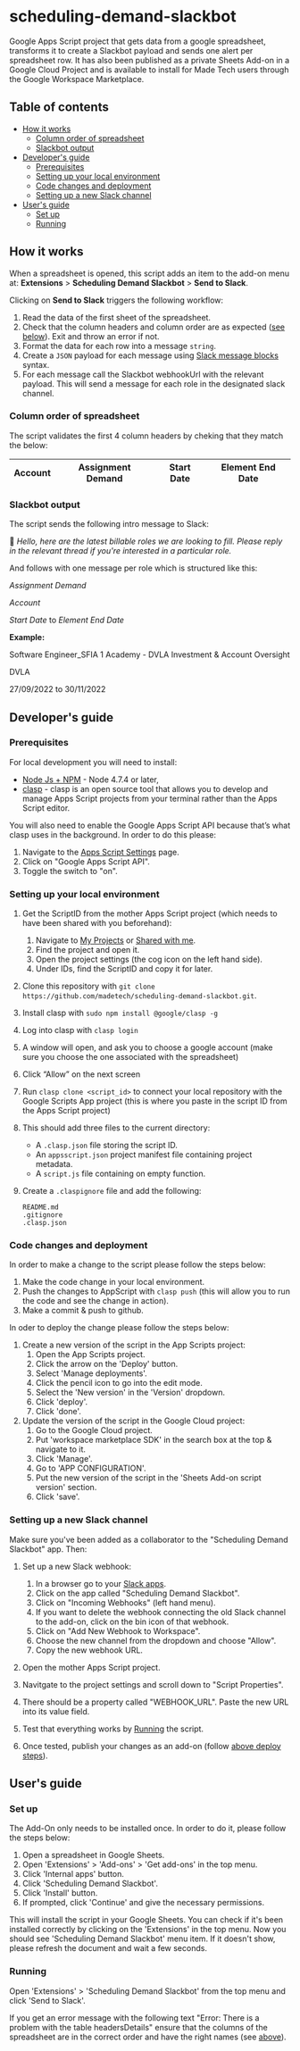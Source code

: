 # scheduling-demand-slackbot

Google Apps Script project that gets data from a google spreadsheet, transforms it to create a Slackbot payload and sends one alert per spreadsheet row. It has also been published as a private Sheets Add-on in a Google Cloud Project and is available to install for Made Tech users through the Google Workspace Marketplace.

## Table of contents
  - [How it works](#how-it-works)
    - [Column order of spreadsheet](#column-order-of-spreadsheet)
    - [Slackbot output](#slackbot-output)
  - [Developer's guide](#developers-guide)
    - [Prerequisites](#prerequisites)
    - [Setting up your local environment](#setting-up-your-local-environment)
    - [Code changes and deployment](#code-changes-and-deployment)
    - [Setting up a new Slack channel](#setting-up-a-new-slack-channel)
  - [User's guide](#users-guide)
    - [Set up](#set-up)
    - [Running](#running)

## How it works
When a spreadsheet is opened, this script adds an item to the add-on menu at: **Extensions** > **Scheduling Demand Slackbot** > **Send to Slack**.

Clicking on **Send to Slack** triggers the following workflow:
1. Read the data of the first sheet of the spreadsheet.
2. Check that the column headers and column order are as expected ([see below](#column-order-of-spreadsheet)). Exit and throw an error if not.
3. Format the data for each row into a message `string`.
4. Create a `JSON` payload for each message using [Slack message blocks](https://api.slack.com/messaging/composing/layouts#adding-blocks) syntax.
5. For each message call the Slackbot webhookUrl with the relevant payload. This will send a message for each role in the designated slack channel.

### Column order of spreadsheet

The script validates the first 4 column headers by cheking that they match the below:

| Account | Assignment Demand | Start Date | Element End Date
| ----------- | ----------- | ----------- | ----------- |

### Slackbot output

The script sends the following intro message to Slack:

:bell: *Hello, here are the latest billable roles we are looking to fill. Please reply in the relevant thread if you're interested in a particular role.*

And follows with one message per role which is structured like this:

*Assignment Demand*

*Account*

*Start Date* to *Element End Date*

**Example:**

Software Engineer_SFIA 1 Academy - DVLA Investment & Account Oversight

DVLA

27/09/2022 to 30/11/2022

## Developer's guide

### Prerequisites
For local development you will need to install:

* [Node Js + NPM](https://nodejs.org/en/download/) - Node 4.7.4 or later,
* [clasp](https://developers.google.com/apps-script/guides/clasp) - clasp is an open source tool that allows you to develop and manage Apps Script projects from your terminal rather than the Apps Script editor.

You will also need to enable the Google Apps Script API because that’s what clasp uses in the background. In order to do this please:
1. Navigate to the [Apps Script Settings](https://script.google.com/home/usersettings) page.
2. Click on "Google Apps Script API".
3. Toggle the switch to "on".

### Setting up your local environment

1. Get the ScriptID from the mother Apps Script project (which needs to have been shared with you beforehand):
   1. Navigate to [My Projects](https://script.google.com/home/my) or [Shared with me](https://script.google.com/home/shared).
   2. Find the project and open it.
   3. Open the project settings (the cog icon on the left hand side).
   4. Under IDs, find the ScriptID and copy it for later.

2. Clone this repository with `git clone https://github.com/madetech/scheduling-demand-slackbot.git`.
3. Install clasp with `sudo npm install @google/clasp -g`
4. Log into clasp with `clasp login`
5. A window will open, and ask you to choose a google account (make sure you choose the one associated with the spreadsheet)
6. Click “Allow” on the next screen
7. Run `clasp clone <script_id>` to connect your local repository with the Google Scripts App project (this is where you paste in the script ID from the Apps Script project)
8. This should add three files to the current directory:
   - A `.clasp.json` file storing the script ID.
   - An `appsscript.json` project manifest file containing project metadata.
   - A `script.js` file containing on empty function.
9. Create a `.claspignore` file and add the following:
   ```
   README.md
   .gitignore
   .clasp.json
   ```

### Code changes and deployment
In order to make a change to the script please follow the steps below:
1. Make the code change in your local environment.
2. Push the changes to AppScript with `clasp push` (this will allow you to run the code and see the change in action).
3. Make a commit & push to github.

In oder to deploy the change please follow the steps below:
1. Create a new version of the script in the App Scripts project:
   1. Open the App Scripts project.
   2. Click the arrow on the 'Deploy' button.
   3. Select 'Manage deployments'.
   4. Click the pencil icon to go into the edit mode.
   5. Select the 'New version' in the 'Version' dropdown.
   6. Click 'deploy'.
   7. Click 'done'.
2. Update the version of the script in the Google Cloud project:
   1. Go to the Google Cloud project.
   2. Put 'workspace marketplace SDK' in the search box at the top & navigate to it.
   3. Click 'Manage'.
   4. Go to 'APP CONFIGURATION'.
   5. Put the new version of the script in the 'Sheets Add-on script version' section.
   6. Click 'save'.

### Setting up a new Slack channel

Make sure you've been added as a collaborator to the "Scheduling Demand Slackbot" app. Then:

1. Set up a new Slack webhook:
   1. In a browser go to your [Slack apps](https://api.slack.com/apps).
   2. Click on the app called "Scheduling Demand Slackbot".
   3. Click on "Incoming Webhooks" (left hand menu).
   4. If you want to delete the webhook connecting the old Slack channel to the add-on, click on the bin icon of that webhook.
   5. Click on "Add New Webhook to Workspace".
   6. Choose the new channel from the dropdown and choose "Allow".
   7. Copy the new webhook URL.

2. Open the mother Apps Script project.
3. Navitgate to the project settings and scroll down to "Script Properties".
4. There should be a property called "WEBHOOK_URL". Paste the new URL into its value field.
5. Test that everything works by [Running](#running) the script.
6. Once tested, publish your changes as an add-on (follow [above deploy steps](#code-changes-and-deployment)).

## User's guide

### Set up
The Add-On only needs to be installed once. In order to do it, please follow the steps below:
1. Open a spreadsheet in Google Sheets.
2. Open 'Extensions' > 'Add-ons' > 'Get add-ons' in the top menu.
3. Click 'Internal apps' button.
4. Click 'Scheduling Demand Slackbot'.
5. Click 'Install' button.
6. If prompted, click 'Continue' and give the necessary permissions.

This will install the script in your Google Sheets. You can check if it's been installed correctly by clicking on the 'Extensions' in the top menu. Now you should see 'Scheduling Demand Slackbot' menu item. If it doesn't show, please refresh the document and wait a few seconds.

### Running

Open 'Extensions' > 'Scheduling Demand Slackbot' from the top menu and click 'Send to Slack'.

If you get an error message with the following text "Error: There is a problem with the table headersDetails" ensure that the columns of the spreadsheet are in the correct order and have the right names (see [above](#column-order-of-spreadsheet)).